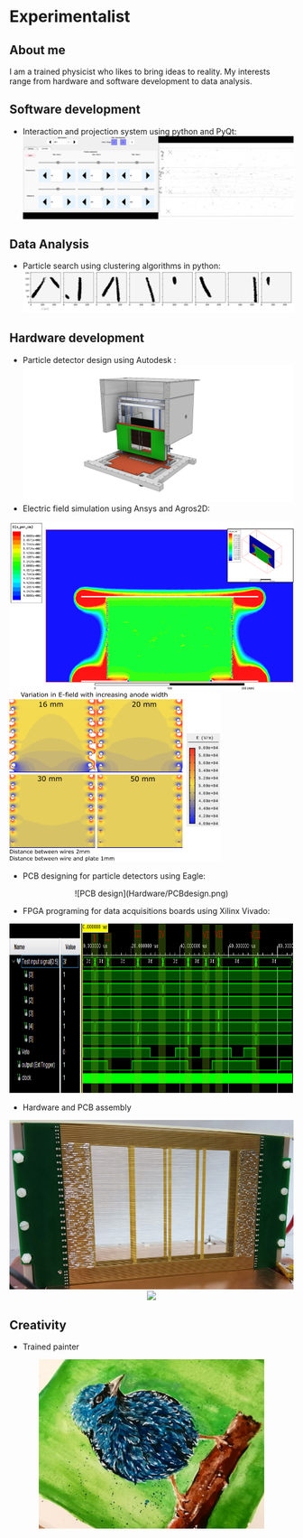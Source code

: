 # Experimentalist

## About me
I am a trained physicist who likes to bring ideas to reality. My interests range from hardware and software development to data analysis. 

## Software development
* Interaction and projection system using python and PyQt:
![BubbleD software controller](Software/BubbleD/docs/Controller.png)

## Data Analysis

* Particle search using clustering algorithms in python:
![Particle tracks](DataAnalysis/Tracks.png)

## Hardware development

* Particle detector design using Autodesk :
![Detector design](Hardware/DetectorDesign.png)
* Electric field simulation using Ansys and Agros2D:

<p float="center">
<img src="Hardware/Ansys.png" height=300">
<img src="Hardware/Agros2D.png" height="300">
</p>

* PCB designing for particle detectors using Eagle:
<p align="center">
![PCB design](Hardware/PCBdesign.png)
</p>

* FPGA programing for data acquisitions boards using Xilinx Vivado:
<p align="center">
<img src="Hardware/VHDLsimulation.png" height="300">
</p>

* Hardware and PCB assembly
<p align="center">
<img src="Hardware/WireFieldCage.jpg" height="300">
<img src="Hardware/Triggerboard.png" height = "300">
</p>

## Creativity
* Trained painter
<p align="center">
<img src="Creative/Bird.jpg" height="300">
</p>
